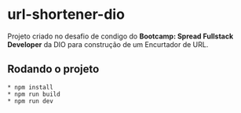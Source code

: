 
# url-shortener-dio

Projeto criado no desafio de condigo do __Bootcamp: Spread Fullstack Developer__ da DIO para construção de um Encurtador de URL.

## Rodando o projeto

```
* npm install
* npm run build
* npm run dev
```


